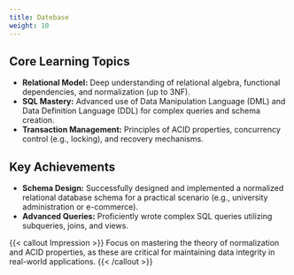 ```yaml
---
title: Datebase
weight: 10
---
```


## Core Learning Topics

* **Relational Model:** Deep understanding of relational algebra, functional dependencies, and normalization (up to 3NF).
* **SQL Mastery:** Advanced use of Data Manipulation Language (DML) and Data Definition Language (DDL) for complex queries and schema creation.
* **Transaction Management:** Principles of ACID properties, concurrency control (e.g., locking), and recovery mechanisms.

## Key Achievements

* **Schema Design:** Successfully designed and implemented a normalized relational database schema for a practical scenario (e.g., university administration or e-commerce).
* **Advanced Queries:** Proficiently wrote complex SQL queries utilizing subqueries, joins, and views.

{{< callout Impression >}}
Focus on mastering the theory of normalization and ACID properties, as these are critical for maintaining data integrity in real-world applications.
{{< /callout >}}